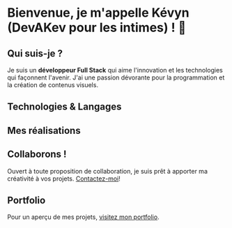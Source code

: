 # Bienvenue, je m'appelle Kévyn (DevAKev pour les intimes) ! 👋

## Qui suis-je ?
Je suis un **développeur Full Stack** qui aime l'innovation et les technologies qui façonnent l'avenir. J'ai une passion dévorante pour la programmation et la création de contenus visuels. 

## Technologies & Langages

## Mes réalisations

## Collaborons !
Ouvert à toute proposition de collaboration, je suis prêt à apporter ma créativité à vos projets. [Contactez-moi](https://devakev.github.io/aiche-kevyn)!

## Portfolio
Pour un aperçu de mes projets, [visitez mon portfolio](https://devakev.github.io/aiche-kevyn).
